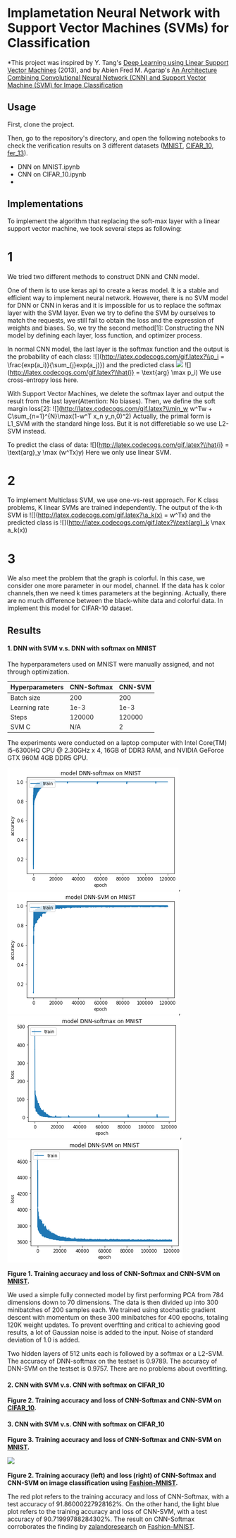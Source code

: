 Implametation Neural Network with Support Vector Machines (SVMs) for Classification
===


*This project was inspired by Y. Tang's [Deep Learning using Linear Support Vector Machines](https://arxiv.org/abs/1306.0239)
(2013), and by Abien Fred M. Agarap's [An Architecture Combining Convolutional Neural Network (CNN) and Support Vector Machine (SVM) for Image Classification](https://arxiv.org/pdf/1712.03541)


## Usage

First, clone the project.

Then, go to the repository's directory, and open the following notebooks to check the verification results on 3 different datasets ([MNIST](http://yann.lecun.com/exdb/mnist/), [CIFAR_10](https://www.cs.toronto.edu/~kriz/cifar.html), [fer_13]()).

- DNN on MNIST.ipynb
- CNN on CIFAR_10.ipynb
- 

## Implementations

To implement the algorithm that replacing the soft-max layer with a linear support vector machine, we took several steps as following:
# 1 
We tried two different methods to construct DNN and CNN model. 

One of them is to use keras api to create a keras model. It is a stable and efficient way to implement neural network. However, there is no SVM model for DNN or CNN in keras and it is impossible for us to replace the softmax layer with the SVM layer. Even we try to define the SVM by ourselves to match the requests, we still fail to obtain the loss and the expression of weights and biases. So, we try the second method[1]: Constructing the NN model by defining each layer, loss function, and optimizer process. 

In normal CNN model, the last layer is the softmax function and the output is the probability of each class:
![](http://latex.codecogs.com/gif.latex?\\p_i = \frac{exp(a_i)}{\sum_{j}exp(a_j)})
and the predicted class 
![](http://latex.codecogs.com/gif.latex?\\hat{i})
![](http://latex.codecogs.com/gif.latex?\\hat{i} = \text{arg} \max p_i)
We use cross-entropy loss here.

With Support Vector Machines, we delete the softmax layer and output the result from the last layer(Attention: No biases). Then, we define the soft margin loss[2]:
![](http://latex.codecogs.com/gif.latex?\\min_w w^Tw + C\sum_{n=1}^{N}\max(1-w^T x_n y_n,0)^2)
Actually, the primal form is L1_SVM with the standard hinge loss. But it is not differetiable so we use L2-SVM instead. 

To predict the class of data:
![](http://latex.codecogs.com/gif.latex?\\hat{i} = \text{arg}_y \max (w^Tx)y)
Here we only use linear SVM. 

# 2
To implement Multiclass SVM, we use one-vs-rest approach. For K class problems, K linear SVMs are trained independently. The output of the k-th SVM is
![](http://latex.codecogs.com/gif.latex?\a_k(x) = w^Tx)
and the predicted class is
![](http://latex.codecogs.com/gif.latex?\\text{arg}_k \max a_k(x))

# 3
We also meet the problem that the graph is colorful. In this case, we consider one more parameter in our model, channel. If the data has k color channels,then we need k times parameters at the beginning. Actually, there are no much difference between the black-white data and colorful data. In implement this model for CIFAR-10 dataset.

## Results

#### 1. DNN with SVM v.s. DNN with softmax on MNIST

The hyperparameters used on MNIST were manually assigned, and not through optimization.

|Hyperparameters|CNN-Softmax|CNN-SVM|
|---------------|-----------|-------|
|Batch size|200|200|
|Learning rate|1e-3|1e-3|
|Steps|120000|120000|
|SVM C|N/A|2|

The experiments were conducted on a laptop computer with Intel Core(TM) i5-6300HQ CPU @ 2.30GHz x 4, 16GB of DDR3 RAM,
and NVIDIA GeForce GTX 960M 4GB DDR5 GPU.

![](figures/softmax1.png), ![](figures/SVM1.png), ![](figures/softmax2.png), ![](figures/SVM2.png)

**Figure 1. Training accuracy and loss of CNN-Softmax and CNN-SVM on [MNIST](http://yann.lecun.com/exdb/mnist/).**

We used a simple fully connected model by first performing PCA from 784 dimensions down to 70 dimensions. The data is then divided up into 300 minibatches of 200 samples each. We trained using stochastic gradient descent with momentum on these 300 minibatches for 400 epochs, totaling 120K weight updates. To prevent overftting and critical to achieving good results, a lot of Gaussian noise is added to the input. Noise of standard deviation of 1.0 is added.

Two hidden layers of 512 units each is followed by a softmax or a L2-SVM. The accuracy of DNN-softmax on the testset is 0.9789. The accuracy of DNN-SVM on the testset is 0.9757. There are no problems about overfitting.


#### 2. CNN with SVM v.s. CNN with softmax on CIFAR_10

**Figure 2. Training accuracy and loss of CNN-Softmax and CNN-SVM on [CIFAR_10](https://www.cs.toronto.edu/~kriz/cifar.html).**

#### 3. CNN with SVM v.s. CNN with softmax on CIFAR_10

**Figure 3. Training accuracy and loss of CNN-Softmax and CNN-SVM on [MNIST](http://yann.lecun.com/exdb/mnist/).**

![](figures/accuracy-loss-fashion.png)

**Figure 2. Training accuracy (left) and loss (right) of CNN-Softmax and CNN-SVM on image classification using [Fashion-MNIST](http://github.com/zalandoresearch/fashion-mnist).**

The red plot refers to the training accuracy and loss of CNN-Softmax, with a test accuracy of 91.86000227928162%.
On the other hand, the light blue plot refers to the training accuracy and loss of CNN-SVM, with a test accuracy of
90.71999788284302%. The result on CNN-Softmax corroborates the finding by [zalandoresearch](https://github.com/zalandoresearch) on [Fashion-MNIST](https://github.com/zalandoresearch/fashion-mnist#benchmark).


